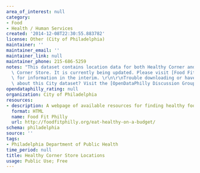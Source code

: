 ```yaml
---
area_of_interest: null
category:
- Food
- Health / Human Services
created: '2014-12-08T22:30:55.883782'
license: Other (City of Philadelphia)
maintainer: ''
maintainer_email: ''
maintainer_link: null
maintainer_phone: 215-686-5259
notes: "This dataset contains location data for both Healthy Corner and Enhanced Healthy\
  \ Corner Store. It is currently being updated. Please visit [Food Fit Philly](http://foodfitphilly.org/eat-healthy-on-a-budget/)\
  \ for information in the interim. \r\n\r\nTrouble downloading or have questions\
  \ about this City dataset? Visit the [OpenDataPhilly Discussion Group](http://www.phila.gov/data/discuss/)"
opendataphilly_rating: null
organization: City of Philadelphia
resources:
- description: A webpage of available resources for finding healthy food.
  format: HTML
  name: Food Fit Philly
  url: http://foodfitphilly.org/eat-healthy-on-a-budget/
schema: philadelphia
source: ''
tags:
- Philadelphia Department of Public Health
time_period: null
title: Healthy Corner Store Locations
usage: Public Use; Free
---
```

